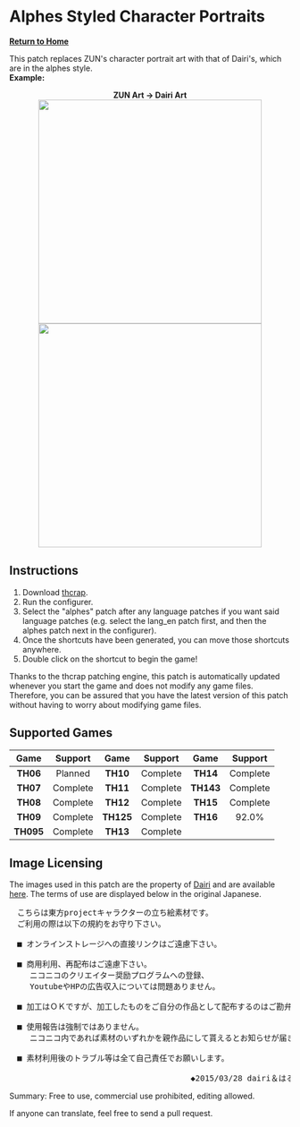 # Alphes Styled Character Portraits

**[Return to Home](https://github.com/DTM9025/DTM)**

This patch replaces ZUN's character portrait art with that of Dairi's, which are in the alphes style.  
**Example:**
<p align="center">
  <b>ZUN Art -> Dairi Art</b><br>
  <img src="http://en.touhouwiki.net/images/e/e7/Th06Reimu.png" height="400"><img src="http://i.imgur.com/m62xDMO.png" height="400">
</p>

## Instructions
1. Download [thcrap](https://thpatch.net/wiki/Touhou_Patch_Center:Download).
2. Run the configurer.
3. Select the "alphes" patch after any language patches if you want said language patches (e.g. select the lang_en patch first, and then the alphes patch next in the configurer).
4. Once the shortcuts have been generated, you can move those shortcuts anywhere.
5. Double click on the shortcut to begin the game!

Thanks to the thcrap patching engine, this patch is automatically updated whenever you start the game and does not modify any game files.  Therefore, you can be assured that you have the latest version of this patch without having to worry about modifying game files.

## Supported Games

| Game      | Support  | Game      | Support  | Game      | Support  |  
|:---------:|:--------:|:---------:|:--------:|:---------:|:--------:|  
| **TH06**  | Planned  | **TH10**  | Complete | **TH14**  | Complete |  
| **TH07**  | Complete | **TH11**  | Complete | **TH143** | Complete |  
| **TH08**  | Complete | **TH12**  | Complete | **TH15**  | Complete |  
| **TH09**  | Complete | **TH125** | Complete | **TH16**  | 92.0%    |  
| **TH095** | Complete | **TH13**  | Complete |  

## Image Licensing
The images used in this patch are the property of [Dairi](http://www.pixiv.net/member.php?id=4920496) and are available [here](https://goo.gl/4KDHgg).  The terms of use are displayed below in the original Japanese.

<pre>
　こちらは東方projectキャラクターの立ち絵素材です。
　ご利用の際は以下の規約をお守り下さい。

　■ オンラインストレージへの直接リンクはご遠慮下さい。

　■ 商用利用、再配布はご遠慮下さい。
　　 ニコニコのクリエイター奨励プログラムへの登録、
　　 YoutubeやHPの広告収入については問題ありません。

　■ 加工はＯＫですが、加工したものをご自分の作品として配布するのはご勘弁下さい。

　■ 使用報告は強制ではありません。
　　 ニコニコ内であれば素材のいずれかを親作品にして貰えるとお知らせが届きますので、知らせて貰えると喜びます。

　■ 素材利用後のトラブル等は全て自己責任でお願いします。

　　　　　　　　　　　　　　　　　　　　　　  ◆2015/03/28 dairi＆はるか
</pre>

Summary: Free to use, commercial use prohibited, editing allowed.  

If anyone can translate, feel free to send a pull request.